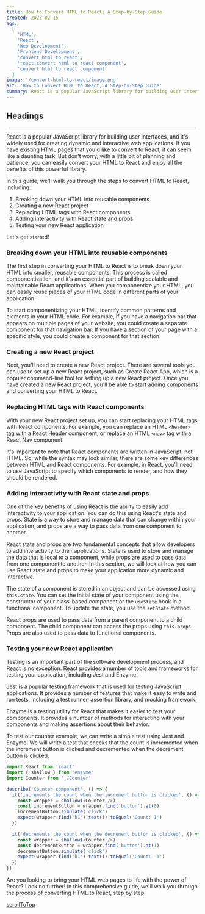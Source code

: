 ```yaml
---
title: How to Convert HTML to React; A Step-by-Step Guide
created: 2023-02-15
ags:
  [
    'HTML',
    'React',
    'Web Development',
    'Frontend Development',
    'convert html to react',
    'react convert html to react component',
    'convert html to react component'
  ]
image: '/convert-html-to-react/image.png'
alt: 'How to Convert HTML to React; A Step-by-Step Guide'
summary: React is a popular JavaScript library for building user interfaces, and it's widely used for creating dynamic and interactive web applications. If you have existing HTML pages that you'd like to convert to React, it can seem like a daunting task. But don't worry, with a little bit of planning and patience, you can easily convert your HTML to React and enjoy all the benefits of this powerful library.
---
```


## Headings

---

React is a popular JavaScript library for building user interfaces, and it's widely used for creating dynamic and interactive web applications. If you have existing HTML pages that you'd like to convert to React, it can seem like a daunting task. But don't worry, with a little bit of planning and patience, you can easily convert your HTML to React and enjoy all the benefits of this powerful library.

In this guide, we'll walk you through the steps to convert HTML to React, including:

1. Breaking down your HTML into reusable components
2. Creating a new React project
3. Replacing HTML tags with React components
4. Adding interactivity with React state and props
5. Testing your new React application

Let's get started!

### Breaking down your HTML into reusable components

The first step in converting your HTML to React is to break down your HTML into smaller, reusable components. This process is called componentization, and it's an essential part of building scalable and maintainable React applications. When you componentize your HTML, you can easily reuse pieces of your HTML code in different parts of your application.

To start componentizing your HTML, identify common patterns and elements in your HTML code. For example, if you have a navigation bar that appears on multiple pages of your website, you could create a separate component for that navigation bar. If you have a section of your page with a specific style, you could create a component for that section.

### Creating a new React project

Next, you'll need to create a new React project. There are several tools you can use to set up a new React project, such as Create React App, which is a popular command-line tool for setting up a new React project. Once you have created a new React project, you'll be able to start adding components and converting your HTML to React.

### Replacing HTML tags with React components

With your new React project set up, you can start replacing your HTML tags with React components. For example, you can replace an HTML `<header>` tag with a React Header component, or replace an HTML `<nav>` tag with a React Nav component.

It's important to note that React components are written in JavaScript, not HTML. So, while the syntax may look similar, there are some key differences between HTML and React components. For example, in React, you'll need to use JavaScript to specify which components to render, and how they should be rendered.

### Adding interactivity with React state and props

One of the key benefits of using React is the ability to easily add interactivity to your application. You can do this using React's state and props. State is a way to store and manage data that can change within your application, and props are a way to pass data from one component to another.

React state and props are two fundamental concepts that allow developers to add interactivity to their applications. State is used to store and manage the data that is local to a component, while props are used to pass data from one component to another. In this section, we will look at how you can use React state and props to make your application more dynamic and interactive.

The state of a component is stored in an object and can be accessed using `this.state`. You can set the initial state of your component using the constructor of your class-based component or the `useState` hook in a functional component. To update the state, you use the `setState` method.

React props are used to pass data from a parent component to a child component. The child component can access the props using `this.props`. Props are also used to pass data to functional components.

### Testing your new React application

Testing is an important part of the software development process, and React is no exception. React provides a number of tools and frameworks for testing your application, including Jest and Enzyme.

Jest is a popular testing framework that is used for testing JavaScript applications. It provides a number of features that make it easy to write and run tests, including a test runner, assertion library, and mocking framework.

Enzyme is a testing utility for React that makes it easier to test your components. It provides a number of methods for interacting with your components and making assertions about their behavior.

To test our counter example, we can write a simple test using Jest and Enzyme. We will write a test that checks that the count is incremented when the increment button is clicked and decremented when the decrement button is clicked.

```javascript
import React from 'react'
import { shallow } from 'enzyme'
import Counter from './Counter'

describe('Counter component', () => {
  it('increments the count when the increment button is clicked', () => {
    const wrapper = shallow(<Counter />)
    const incrementButton = wrapper.find('button').at(0)
    incrementButton.simulate('click')
    expect(wrapper.find('h1').text()).toEqual('Count: 1')
  })

  it('decrements the count when the decrement button is clicked', () => {
    const wrapper = shallow(<Counter />)
    const decrementButton = wrapper.find('button').at(1)
    decrementButton.simulate('click')
    expect(wrapper.find('h1').text()).toEqual('Count: -1')
  })
})
```

Are you looking to bring your HTML web pages to life with the power of React? Look no further! In this comprehensive guide, we'll walk you through the process of converting HTML to React, step by step.

[scrollToTop](#headings)
